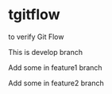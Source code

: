 # tgitflow
to verify Git Flow

This is develop branch

Add some in feature1 branch

Add some in feature2 branch
